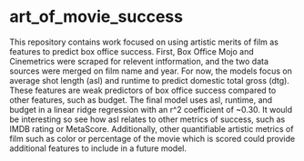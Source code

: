 # art_of_movie_success

This repository contains work focused on using artistic merits of film as features to predict box office success. First, Box Office Mojo and Cinemetrics were scraped for relevent intformation, and the two data sources were merged on film name and year. For now, the models focus on average shot length (asl) and runtime to predict domestic total gross (dtg). These features are weak predictors of box office success compared to other features, such as budget. The final model uses asl, runtime, and budget in a linear ridge regression with an r^2 coefficient of ~0.30. It would be interesting so see how asl relates to other metrics of success, such as IMDB rating or MetaScore. Additionally, other quantifiable artistic metrics of film such as color or percentage of the movie which is scored could provide additional features to include in a future model.
